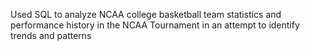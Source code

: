 Used SQL to analyze NCAA college basketball team statistics and performance history in the NCAA Tournament in an attempt to identify trends and patterns
